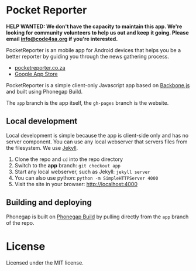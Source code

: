 # Pocket Reporter

**HELP WANTED: We don't have the capacity to maintain this app. We're looking for community volunteers to help us out and keep it going. Please email info@code4sa.org if you're interested.**

PocketReporter is an mobile app for Android devices that helps you be a better reporter by guiding you through the news gathering process.

* [pocketreporter.co.za](http://pocketreporter.co.za)
* [Google App Store](https://play.google.com/store/apps/details?id=com.phonegap.pocketreporter&hl=en)

PocketReporter is a simple client-only Javascript app based on [Backbone.js](http://backbonejs.org/) and built using Phonegap Build.

The ``app`` branch is the app itself, the ``gh-pages`` branch is the website. 

## Local development

Local development is simple because the app is client-side only and has no server component. You can use any local webserver that servers files from the filesystem. We use [Jekyll](http://jekyllrb.com/).

1. Clone the repo and `cd` into the repo directory
2. Switch to the **app** branch: `git checkout app`
3. Start any local webserver, such as Jekyll: ``jekyll server``
4. You can also use python: ``python -m SimpleHTTPServer 4000``
5. Visit the site in your browser: [http://localhost:4000](http://localhost:4000)

## Building and deploying

Phonegap is built on [Phonegap Build](https://build.phonegap.com/apps/2227365/builds) by pulling directly from the ``app`` branch of the repo.

# License

Licensed under the MIT license.
